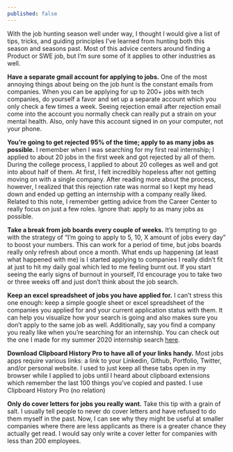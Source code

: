 ```yaml
---
published: false
---
```


With the job hunting season well under way, I thought I would give a list of tips, tricks, and guiding principles I’ve learned from hunting both this season and seasons past. Most of this advice centers around finding a Product or SWE job, but I’m sure some of it applies to other industries as well.

**Have a separate gmail account for applying to jobs.** One of the most annoying things about being on the job hunt is the constant emails from companies. When you can be applying for up to 200+ jobs with tech companies, do yourself a favor and set up a separate account which you only check a few times a week. Seeing rejection email after rejection email come into the account you normally check can really put a strain on your mental health. Also, only have this account signed in on your computer, not your phone.

**You’re going to get rejected 95% of the time; apply to as many jobs as possible.** I remember when I was searching for my first real internship; I applied to about 20 jobs in the first week and got rejected by all of them. During the college process, I applied to about 20 colleges as well and got into about half of them. At first, I felt incredibly hopeless after not getting moving on with a single company. After reading more about the process, however, I realized that this rejection rate was normal so I kept my head down and ended up getting an internship with a company really liked. Related to this note, I remember getting advice from the Career Center to really focus on just a few roles. Ignore that: apply to as many jobs as possible.

**Take a break from job boards every couple of weeks.** It’s tempting to go with the strategy of “I’m going to apply to 5, 10, X amount of jobs every day” to boost your numbers. This can work for a period of time, but jobs boards really only refresh about once a month. What ends up happening (at least what happened with me) is I started applying to companies I really didn’t fit at just to hit my daily goal which led to me feeling burnt out. If you start seeing the early signs of burnout in yourself, I’d encourage you to take two or three weeks off and just don’t think about the job search.

**Keep an excel spreadsheet of jobs you have applied for.** I can’t stress this one enough: keep a simple google sheet or excel spreadsheet of the companies you applied for and your current application status with them. It can help you visualize how your search is going and also makes sure you don’t apply to the same job as well. Additionally, say you find a company you really like when you’re searching for an internship. You can check out the one I made for my summer 2020 internship search [here](https://docs.google.com/spreadsheets/d/1cJ5QLdFAmchnR231uSC5fxJifgo6HtrMniIahcDk4I4/edit?usp=sharing).

**Download Clipboard History Pro to have all of your links handy.** Most jobs apps require various links: a link to your Linkedin, Github, Portfolio, Twitter, and/or personal website. I used to just keep all these tabs open in my browser while I applied to jobs until I heard about clipboard extensions which remember the last 100 things you’ve copied and pasted. I use Clipboard History Pro (no relation) 

**Only do cover letters for jobs you really want.** Take this tip with a grain of salt. I usually tell people to never do cover letters and have refused to do them myself in the past. Now, I can see why they might be useful at smaller companies where there are less applicants as there is a greater chance they actually get read. I would say only write a cover letter for companies with less than 200 employees.
